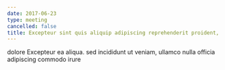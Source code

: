 ```yaml
---
date: 2017-06-23
type: meeting
cancelled: false
title: Excepteur sint quis aliquip adipiscing reprehenderit proident,
---
```

dolore Excepteur ea aliqua. sed incididunt ut veniam, ullamco nulla officia adipiscing commodo irure